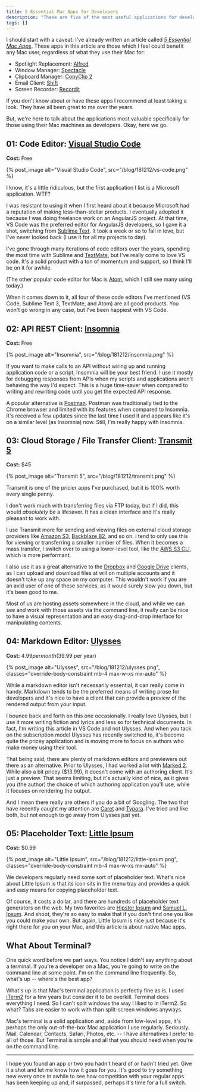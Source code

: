 ```yaml
---
title: 5 Essential Mac Apps for Developers
description: "These are five of the most useful applications for developers working with Mac OS X."
tags: []
---
```


I should start with a caveat: I've already written an article called [_5 Essential Mac Apps_](https://medium.com/@seancdavis/5-essential-mac-apps-9538946a3606). These apps in this article are those which I feel could benefit any Mac user, regardless of what they use their Mac for:

- Spotlight Replacement: [Alfred](https://www.alfredapp.com/)
- Window Manager: [Spectacle](https://www.spectacleapp.com/)
- Clipboard Manager: [CopyClip 2](https://fiplab.com/apps/copyclip-for-mac)
- Email Client: [Shift](https://tryshift.com/)
- Screen Recorder: [Recordit](http://recordit.co/)

If you don't know about or have these apps I recommend at least taking a look. They have all been great to me over the years.

But, we're here to talk about the applications most valuable specifically for those using their Mac machines as developers. Okay, here we go.

## 01: Code Editor: [Visual Studio Code](https://code.visualstudio.com/)

**Cost:** Free

{% post_image alt="Visual Studio Code", src="/blog/181212/vs-code.png" %}

I know, it's a little ridiculous, but the first application I list is a Microsoft application. WTF?

I was resistant to using it when I first heard about it because Microsoft had a reputation of making less-than-stellar products. I eventually adopted it because I was doing freelance work on an AngularJS project. At that time, VS Code was the preferred editor for AngularJS developers, so I gave it a shot, switching from [Sublime Text](https://www.sublimetext.com/). It took a week or so to fall in love, but I've never looked back (I use it for all my projects to day).

I've gone through many iterations of code editors over the years, spending the most time with Sublime and [TextMate](https://macromates.com/), but I've really come to love VS code. It's a solid product with a ton of momentum and support, so I think I'll be on it for awhile.

(The other popular code editor for Mac is [Atom](https://atom.io/), which I still see many using today.)

When it comes down to it, all four of these code editors I've mentioned (VS Code, Sublime Text 3, TextMate, and Atom) are all good products. You won't go wrong in any case, but I've been happiest with VS Code.

## 02: API REST Client: [Insomnia](https://insomnia.rest/)

**Cost:** Free

{% post_image alt="Insomnia", src="/blog/181212/insomnia.png" %}

If you want to make calls to an API without wiring up and running application code or a script, Insomnia will be your best friend. I use it mostly for debugging responses from APIs when my scripts and applications aren't behaving the way I'd expect. This is a huge time-saver when compared to writing and rewriting code until you get the expected API response.

A popular alternative is [Postman](https://www.getpostman.com/). Postman was traditionally tied to the Chrome browser and limited with its features when compared to Insomnia. It's received a few updates since the last time I used it and appears like it's on a similar level (as Insomnia) now. Still, I'm really happy with Insomnia.

## 03: Cloud Storage / File Transfer Client: [Transmit 5](https://panic.com/transmit/)

**Cost:** \$45

{% post_image alt="Transmit 5", src="/blog/181212/transmit.png" %}

Transmit is one of the pricier apps I've purchased, but it is 100% worth every single penny.

I don't work much with transferring files via FTP today, but if I did, this would _absolutely_ be a lifesaver. It has a clean interface and it's really pleasant to work with.

I use Transmit more for sending and viewing files on external cloud storage providers like [Amazon S3](https://aws.amazon.com/s3/), [Backblaze B2](https://www.backblaze.com/b2/cloud-storage), and so on. I tend to only use this for viewing or transferring a smaller number of files. When it becomes a mass transfer, I switch over to using a lower-level tool, like the [AWS S3 CLI](https://docs.aws.amazon.com/cli/latest/reference/s3/), which is more performant.

I also use it as a great alternative to the [Dropbox](https://www.dropbox.com) and [Google Drive](https://www.google.com/drive/) clients, as I can upload and download files at will on multiple accounts and it doesn't take up any space on my computer. This wouldn't work if you are an avid user of one of these services, as it would surely slow you down, but it's been good to me.

Most of us are hosting assets somewhere in the cloud, and while we can see and work with those assets via the command line, it really can be nice to have a visual representation and an easy drag-and-drop interface for manipulating contents.

## 04: Markdown Editor: [Ulysses](https://ulysses.app/)

**Cost:** $4.99 per month ($39.99 per year)

{% post_image
    alt="Ulysses",
    src="/blog/181212/ulysses.png",
    classes="override-body-constraint mb-4 max-w-xs mx-auto" %}

While a markdown editor isn't necessarily essential, it can really come in handy. Markdown tends to be the preferred means of writing prose for developers and it's nice to have a client that can provide a preview of the rendered output from your input.

I bounce back and forth on this one occasionally. I really love Ulysses, but I use it more writing fiction and lyrics and less so for technical documents. In fact, I'm writing this article in VS Code and not Ulysses. And when you tack on the subscription model Ulysses has recently switched to, it's become quite the pricey application and is moving more to focus on authors who make money using their tool.

That being said, there are plenty of markdown editors and previewers out there as an alternative. Prior to Ulysses, I had worked a lot with [Marked 2](http://marked2app.com/). While also a bit pricey (\$13.99), it doesn't come with an authoring client. It's just a preview. That seems limiting, but it's actually kind of nice, as it gives you (the author) the choice of which authoring application you'll use, while it focuses on rendering the output.

And I mean there really are others if you do a bit of Googling. The two that have recently caught my attention are [Caret](https://caret.io/) and [Typora](https://typora.io/). I've tried and like both, but not enough to go away from Ulysses just yet.

## 05: Placeholder Text: [Little Ipsum](http://dustinsenos.com/littleIpsum)

**Cost:** \$0.99

{% post_image
    alt="Little Ipsum",
    src="/blog/181212/little-ipsum.png",
    classes="override-body-constraint mb-4 max-w-xs mx-auto" %}

We developers regularly need some sort of placeholder text. What's nice about Little Ipsum is that its icon sits in the menu tray and provides a quick and easy means for copying placeholder text.

Of course, it costs a dollar, and there are hundreds of placeholder text generators on the web. My two favorites are [Hipster Ipsum](https://hipsum.co/) and [Samuel L. Ipsum](https://slipsum.com/). And shoot, they're so easy to make that if you don't find one you like you could make your own. But again, Little Ipsum is nice just because it's right there for you on your Mac, and this article is about native Mac apps.

## What About Terminal?

One quick word before we part ways. You notice I didn't say anything about a terminal. If you're a developer on a Mac, you're going to write on the command line at some point. I'm on the command line frequently. So, what's up -- where's the best app?

What's up is that Mac's terminal application is perfectly fine as is. I used [iTerm2](https://www.iterm2.com/) for a few years but consider it to be overkill. Terminal does everything I need. So I can't split windows the way I liked to in iTerm2. So what? Tabs are easier to work with than split-screen windows anyways.

Mac's terminal is a solid application and, aside from low-level apps, it's perhaps the only out-of-the-box Mac application I use regularly. Seriously. Mail, Calendar, Contacts, Safari, Photos, etc. -- I have alternatives I prefer to all of those. But Terminal is simple and all that you should need when you're on the command line.

---

I hope you found an app or two you hadn't heard of or hadn't tried yet. Give it a shot and let me know how it goes for you. It's good to try something new every once in awhile to see how competition with your regular apps has been keeping up and, if surpassed, perhaps it's time for a full switch.
